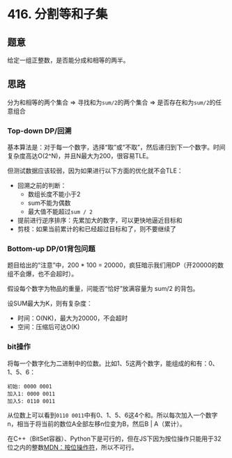 # 416. 分割等和子集

## 题意

给定一组正整数，是否能分成和相等的两半。

## 思路

分为和相等的两个集合 => 寻找和为`sum/2`的两个集合 => 是否存在和为`sum/2`的任意组合

### Top-down DP/回溯

基本算法是：对于每一个数字，选择“取”或“不取”，然后递归到下一个数字。时间复杂度高达O(2^N)，并且N最大为200，很容易TLE。

但测试数据应该较弱，因为如果进行以下方面的优化就不会TLE：

- 回溯之前的判断：
  - 数组长度不能小于2
  - sum不能为偶数
  - 最大值不能超过`sum / 2`
- 提前进行逆序排序：先累加大的数字，可以更快地逼近目标和
- 剪枝：如果当前累计的和已经超过目标和了，则不要继续了

### Bottom-up DP/01背包问题

题目给出的“注意”中，200 * 100 = 20000，疯狂暗示我们用DP（开20000的数组不会爆，也不会超时）。

假设每个数字为物品的重量，问能否“恰好”放满容量为 sum/2 的背包。

设SUM最大为K，则有复杂度：

- 时间：O(NK)，最大为20000，不会超时
- 空间：压缩后可达O(K)

### bit操作

将每一个数字化为二进制中的位数。比如1、5这两个数字，能组成的和有：0、1、5、6：

```text
初始: 0000 0001
加入1: 0000 0011
加入5: 0110 0011
```

从位数上可以看到`0110 0011`中有0、1、5、6这4个和。所以每次加入一个数字n，相当于将当前的数位A全部左移n位变为B，然后B | A（累计）。

在C++（BitSet容器）、Python下是可行的，但在JS下因为按位操作只能用于32位之内的整数[MDN：按位操作符](https://developer.mozilla.org/zh-CN/docs/Web/JavaScript/Reference/Operators/Bitwise_Operators)，所以不可行。
